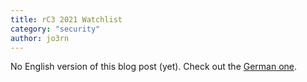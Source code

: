 ```yaml
---
title: rC3 2021 Watchlist
category: "security"
author: jo3rn
---
```


No English version of this blog post (yet). Check out the [German one](/de/blog/rc3-2021-watchlist).